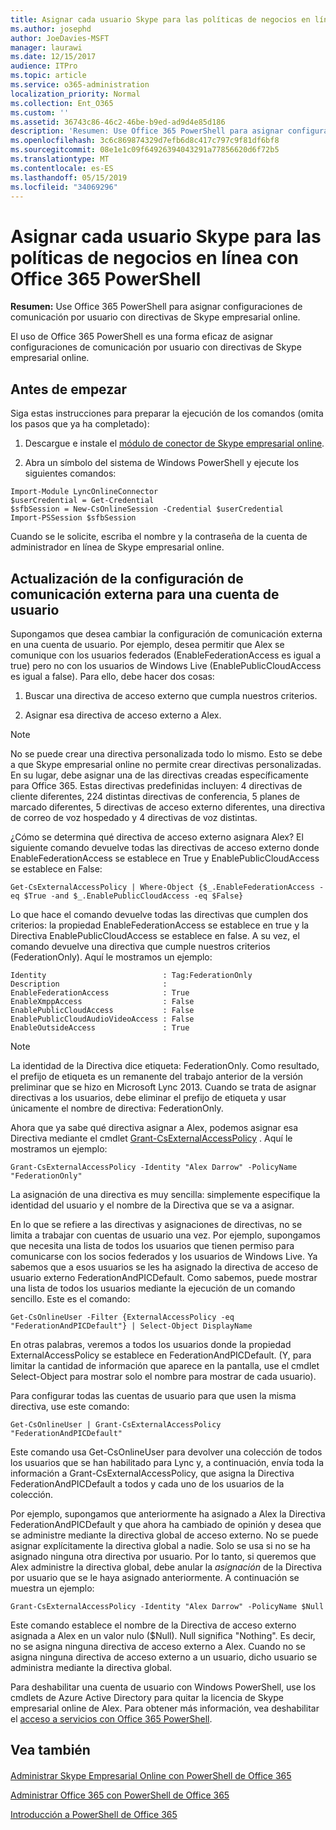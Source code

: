 ```yaml
---
title: Asignar cada usuario Skype para las políticas de negocios en línea con Office 365 PowerShell
ms.author: josephd
author: JoeDavies-MSFT
manager: laurawi
ms.date: 12/15/2017
audience: ITPro
ms.topic: article
ms.service: o365-administration
localization_priority: Normal
ms.collection: Ent_O365
ms.custom: ''
ms.assetid: 36743c86-46c2-46be-b9ed-ad9d4e85d186
description: 'Resumen: Use Office 365 PowerShell para asignar configuraciones de comunicación por usuario con directivas de Skype empresarial online.'
ms.openlocfilehash: 3c6c869874329d7efb6d8c417c797c9f81df6bf8
ms.sourcegitcommit: 08e1e1c09f64926394043291a77856620d6f72b5
ms.translationtype: MT
ms.contentlocale: es-ES
ms.lasthandoff: 05/15/2019
ms.locfileid: "34069296"
---
```

# <a name="assign-per-user-skype-for-business-online-policies-with-office-365-powershell"></a>Asignar cada usuario Skype para las políticas de negocios en línea con Office 365 PowerShell

 **Resumen:** Use Office 365 PowerShell para asignar configuraciones de comunicación por usuario con directivas de Skype empresarial online.
  
El uso de Office 365 PowerShell es una forma eficaz de asignar configuraciones de comunicación por usuario con directivas de Skype empresarial online.
  
## <a name="before-you-begin"></a>Antes de empezar

Siga estas instrucciones para preparar la ejecución de los comandos (omita los pasos que ya ha completado):
  
1. Descargue e instale el [módulo de conector de Skype empresarial online](https://www.microsoft.com/en-us/download/details.aspx?id=39366).
    
2. Abra un símbolo del sistema de Windows PowerShell y ejecute los siguientes comandos: 
    
  ```
  Import-Module LyncOnlineConnector
$userCredential = Get-Credential
$sfbSession = New-CsOnlineSession -Credential $userCredential
Import-PSSession $sfbSession
  ```
Cuando se le solicite, escriba el nombre y la contraseña de la cuenta de administrador en línea de Skype empresarial online.
    
## <a name="updating-external-communication-settings-for-a-user-account"></a>Actualización de la configuración de comunicación externa para una cuenta de usuario

Supongamos que desea cambiar la configuración de comunicación externa en una cuenta de usuario. Por ejemplo, desea permitir que Alex se comunique con los usuarios federados (EnableFederationAccess es igual a true) pero no con los usuarios de Windows Live (EnablePublicCloudAccess es igual a false). Para ello, debe hacer dos cosas:
  
1. Buscar una directiva de acceso externo que cumpla nuestros criterios.
    
2. Asignar esa directiva de acceso externo a Alex.
    
> [!NOTE]
>  No se puede crear una directiva personalizada todo lo mismo. Esto se debe a que Skype empresarial online no permite crear directivas personalizadas. En su lugar, debe asignar una de las directivas creadas específicamente para Office 365. Estas directivas predefinidas incluyen: 4 directivas de cliente diferentes, 224 distintas directivas de conferencia, 5 planes de marcado diferentes, 5 directivas de acceso externo diferentes, una directiva de correo de voz hospedado y 4 directivas de voz distintas.
  
¿Cómo se determina qué directiva de acceso externo asignara Alex? El siguiente comando devuelve todas las directivas de acceso externo donde EnableFederationAccess se establece en True y EnablePublicCloudAccess se establece en False:
  
```
Get-CsExternalAccessPolicy | Where-Object {$_.EnableFederationAccess -eq $True -and $_.EnablePublicCloudAccess -eq $False}
```

Lo que hace el comando devuelve todas las directivas que cumplen dos criterios: la propiedad EnableFederationAccess se establece en true y la Directiva EnablePublicCloudAccess se establece en false. A su vez, el comando devuelve una directiva que cumple nuestros criterios (FederationOnly). Aquí le mostramos un ejemplo:
  
```
Identity                          : Tag:FederationOnly
Description                       :
EnableFederationAccess            : True
EnableXmppAccess                  : False
EnablePublicCloudAccess           : False
EnablePublicCloudAudioVideoAccess : False
EnableOutsideAccess               : True
```

> [!NOTE]
> La identidad de la Directiva dice etiqueta: FederationOnly. Como resultado, el prefijo de etiqueta es un remanente del trabajo anterior de la versión preliminar que se hizo en Microsoft Lync 2013. Cuando se trata de asignar directivas a los usuarios, debe eliminar el prefijo de etiqueta y usar únicamente el nombre de directiva: FederationOnly. 
  
Ahora que ya sabe qué directiva asignar a Alex, podemos asignar esa Directiva mediante el cmdlet [Grant-CsExternalAccessPolicy](https://go.microsoft.com/fwlink/?LinkId=523974) . Aquí le mostramos un ejemplo:
  
```
Grant-CsExternalAccessPolicy -Identity "Alex Darrow" -PolicyName "FederationOnly"
```

La asignación de una directiva es muy sencilla: simplemente especifique la identidad del usuario y el nombre de la Directiva que se va a asignar. 
  
En lo que se refiere a las directivas y asignaciones de directivas, no se limita a trabajar con cuentas de usuario una vez. Por ejemplo, supongamos que necesita una lista de todos los usuarios que tienen permiso para comunicarse con los socios federados y los usuarios de Windows Live. Ya sabemos que a esos usuarios se les ha asignado la directiva de acceso de usuario externo FederationAndPICDefault. Como sabemos, puede mostrar una lista de todos los usuarios mediante la ejecución de un comando sencillo. Este es el comando:
  
```
Get-CsOnlineUser -Filter {ExternalAccessPolicy -eq "FederationAndPICDefault"} | Select-Object DisplayName
```

En otras palabras, veremos a todos los usuarios donde la propiedad ExternalAccessPolicy se establece en FederationAndPICDefault. (Y, para limitar la cantidad de información que aparece en la pantalla, use el cmdlet Select-Object para mostrar solo el nombre para mostrar de cada usuario). 
  
Para configurar todas las cuentas de usuario para que usen la misma directiva, use este comando:
  
```
Get-CsOnlineUser | Grant-CsExternalAccessPolicy "FederationAndPICDefault"
```

Este comando usa Get-CsOnlineUser para devolver una colección de todos los usuarios que se han habilitado para Lync y, a continuación, envía toda la información a Grant-CsExternalAccessPolicy, que asigna la Directiva FederationAndPICDefault a todos y cada uno de los usuarios de la colección.
  
Por ejemplo, supongamos que anteriormente ha asignado a Alex la Directiva FederationAndPICDefault y que ahora ha cambiado de opinión y desea que se administre mediante la directiva global de acceso externo. No se puede asignar explícitamente la directiva global a nadie. Solo se usa si no se ha asignado ninguna otra directiva por usuario. Por lo tanto, si queremos que Alex administre la directiva global, debe anular la *asignación* de la Directiva por usuario que se le haya asignado anteriormente. A continuación se muestra un ejemplo:
  
```
Grant-CsExternalAccessPolicy -Identity "Alex Darrow" -PolicyName $Null
```

Este comando establece el nombre de la Directiva de acceso externo asignada a Alex en un valor nulo ($Null). Null significa "Nothing". Es decir, no se asigna ninguna directiva de acceso externo a Alex. Cuando no se asigna ninguna directiva de acceso externo a un usuario, dicho usuario se administra mediante la directiva global.
  
Para deshabilitar una cuenta de usuario con Windows PowerShell, use los cmdlets de Azure Active Directory para quitar la licencia de Skype empresarial online de Alex. Para obtener más información, vea deshabilitar el [acceso a servicios con Office 365 PowerShell](assign-licenses-to-user-accounts-with-office-365-powershell.md).
  
## <a name="see-also"></a>Vea también

#### 

[Administrar Skype Empresarial Online con PowerShell de Office 365](manage-skype-for-business-online-with-office-365-powershell.md)
  
[Administrar Office 365 con PowerShell de Office 365](manage-office-365-with-office-365-powershell.md)
  
[Introducción a PowerShell de Office 365](getting-started-with-office-365-powershell.md)

